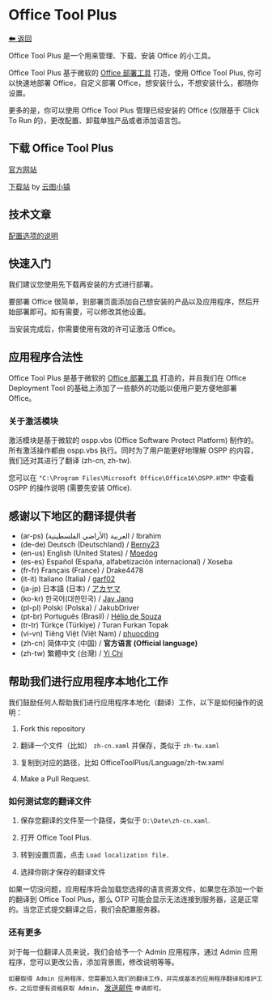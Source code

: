﻿# Office Tool Plus

[⬅ 返回](https://github.com/YerongAI/Office-Tool)

Office Tool Plus 是一个用来管理、下载、安装 Office 的小工具。

Office Tool Plus 基于微软的 [Office 部署工具](https://docs.microsoft.com/zh-cn/DeployOffice/overview-of-the-office-2016-deployment-tool) 打造，使用 Office Tool Plus, 你可以快速地部署 Office，自定义部署 Office，想安装什么，不想安装什么，都随你设置。

更多的是，你可以使用 Office Tool Plus 管理已经安装的 Office (仅限基于 Click To Run 的)，更改配置、卸载单独产品或者添加语言包。

## 下载 Office Tool Plus

[官方网站](https://otp.landian.vip/)

[下载站](https://delivery.yuntu.dev/office-tool/) by [云图小镇](https://www.yuntu.dev/)

## 技术文章

[配置选项的说明](https://docs.microsoft.com/zh-cn/DeployOffice/configuration-options-for-the-office-2016-deployment-tool)

## 快速入门

我们建议您使用先下载再安装的方式进行部署。

要部署 Office 很简单，到部署页面添加自己想安装的产品以及应用程序，然后开始部署即可。如有需要，可以修改其他设置。

当安装完成后，你需要使用有效的许可证激活 Office。

## 应用程序合法性

Office Tool Plus 是基于微软的 [Office 部署工具](https://docs.microsoft.com/zh-cn/DeployOffice/overview-of-the-office-2016-deployment-tool) 打造的，并且我们在 Office Deployment Tool 的基础上添加了一些额外的功能以便用户更方便地部署 Office。

### 关于激活模块

激活模块是基于微软的 ospp.vbs (Office Software Protect Platform) 制作的。所有激活操作都由 ospp.vbs 执行。同时为了用户能更好地理解 OSPP 的内容，我们还对其进行了翻译 (zh-cn, zh-tw).

您可以在 ````"C:\Program Files\Microsoft Office\Office16\OSPP.HTM"```` 中查看 OSPP 的操作说明 (需要先安装 Office).

## 感谢以下地区的翻译提供者

- (ar-ps) العربية (الأراضي الفلسطينية) / Ibrahim
- (de-de) Deutsch (Deutschland) / [Berny23](https://github.com/Berny23)
- (en-us) English (United States) / [Moedog](https://prprpr.love)
- (es-es) Español (España, alfabetización internacional) / Xoseba
- (fr-fr) Français (France) / Drake4478
- (it-it) Italiano (Italia) / [garf02](https://github.com/garf02)
- (ja-jp) 日本語 (日本) / [アカヤマ](https://github.com/akio1321)
- (ko-kr) 한국어(대한민국) / [Jay Jang](https://github.com/yaeyaya)
- (pl-pl) Polski (Polska) / JakubDriver
- (pt-br) Português (Brasil) / [Hélio de Souza](https://sway.office.com/RVue6qySNJ2DzYrs?ref=Link)
- (tr-tr) Türkçe (Türkiye) / Turan Furkan Topak
- (vi-vn) Tiêng Việt (Việt Nam) / [phuocding](https://github.com/phuocding)
- (zh-cn) 简体中文 (中国) / **官方语言 (Official language)**
- (zh-tw) 繁體中文 (台灣) / [Yi Chi](https://github.com/chiyi4488)

## 帮助我们进行应用程序本地化工作

我们鼓励任何人帮助我们进行应用程序本地化（翻译）工作，以下是如何操作的说明：

1. Fork this repository

2. 翻译一个文件（比如） ````zh-cn.xaml```` 并保存，类似于 ````zh-tw.xaml````

3. 复制到对应的路径，比如 OfficeToolPlus/Language/zh-tw.xaml

4. Make a Pull Request.

### 如何测试您的翻译文件

1. 保存您翻译的文件至一个路径，类似于 ````D:\Date\zh-cn.xaml````.

2. 打开 Office Tool Plus.

3. 转到设置页面，点击 ````Load localization file.````

4. 选择你刚才保存的翻译文件

如果一切没问题，应用程序将会加载您选择的语言资源文件，如果您在添加一个新的翻译到 Office Tool Plus，那么 OTP 可能会显示无法连接到服务器，这是正常的。当您正式提交翻译之后，我们会配置服务器。

### 还有更多

对于每一位翻译人员来说，我们会给予一个 Admin 应用程序，通过 Admin 应用程序，您可以更改公告，添加背景图，修改说明等等。

````如要取得 Admin 应用程序，您需要加入我们的翻译工作，并完成基本的应用程序翻译和维护工作，之后您便有资格获取 Admin，```` [发送邮件](mailto:yerong@coolhub.top) ````申请即可。````
